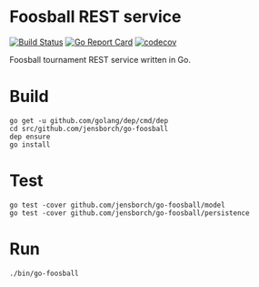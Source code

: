 # Foosball REST service

[![Build Status](https://travis-ci.org/jensborch/go-foosball.svg?branch=master)](https://travis-ci.org/jensborch/go-foosball) 
[![Go Report Card](https://goreportcard.com/badge/github.com/jensborch/go-foosball)](https://goreportcard.com/report/github.com/jensborch/go-foosball)
[![codecov](https://codecov.io/gh/jensborch/go-foosball/branch/master/graph/badge.svg)](https://codecov.io/gh/jensborch/go-foosball)

Foosball tournament REST service written in Go.

# Build

```
go get -u github.com/golang/dep/cmd/dep
cd src/github.com/jensborch/go-foosball
dep ensure
go install
```

# Test

```
go test -cover github.com/jensborch/go-foosball/model
go test -cover github.com/jensborch/go-foosball/persistence
```

# Run

```
./bin/go-foosball
```

